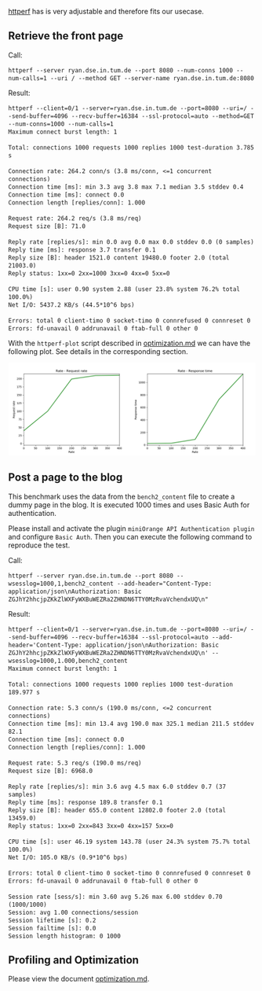 [httperf](https://github.com/httperf/httperf) has is very adjustable and therefore fits our usecase.

## Retrieve the front page
Call:
```
httperf --server ryan.dse.in.tum.de --port 8080 --num-conns 1000 --num-calls=1 --uri / --method GET --server-name ryan.dse.in.tum.de:8080
```
Result:
```
httperf --client=0/1 --server=ryan.dse.in.tum.de --port=8080 --uri=/ --send-buffer=4096 --recv-buffer=16384 --ssl-protocol=auto --method=GET --num-conns=1000 --num-calls=1
Maximum connect burst length: 1

Total: connections 1000 requests 1000 replies 1000 test-duration 3.785 s

Connection rate: 264.2 conn/s (3.8 ms/conn, <=1 concurrent connections)
Connection time [ms]: min 3.3 avg 3.8 max 7.1 median 3.5 stddev 0.4
Connection time [ms]: connect 0.0
Connection length [replies/conn]: 1.000

Request rate: 264.2 req/s (3.8 ms/req)
Request size [B]: 71.0

Reply rate [replies/s]: min 0.0 avg 0.0 max 0.0 stddev 0.0 (0 samples)
Reply time [ms]: response 3.7 transfer 0.1
Reply size [B]: header 1521.0 content 19480.0 footer 2.0 (total 21003.0)
Reply status: 1xx=0 2xx=1000 3xx=0 4xx=0 5xx=0

CPU time [s]: user 0.90 system 2.88 (user 23.8% system 76.2% total 100.0%)
Net I/O: 5437.2 KB/s (44.5*10^6 bps)

Errors: total 0 client-timo 0 socket-timo 0 connrefused 0 connreset 0
Errors: fd-unavail 0 addrunavail 0 ftab-full 0 other 0
```

With the `httperf-plot` script described in [optimization.md](./optimization.md) we can have the following plot. See details in the corresponding section.

![bm_5_withoutcache](./res/bm_5.png)

## Post a page to the blog
This benchmark uses the data from the `bench2_content` file to create a dummy page in the blog. It is executed 1000 times and uses Basic Auth for authentication.

Please install and activate the plugin `miniOrange API Authentication plugin` and configure `Basic Auth`. Then you can execute the following command to reproduce the test.

Call:
```
httperf --server ryan.dse.in.tum.de --port 8080 --wsesslog=1000,1,bench2_content --add-header="Content-Type: application/json\nAuthorization: Basic ZGJhY2hhcjpZKkZlWXFyWXBuWEZRa2ZHNDN6TTY0MzRvaVchendxUQ\n"
```
Result: 
```
httperf --client=0/1 --server=ryan.dse.in.tum.de --port=8080 --uri=/ --send-buffer=4096 --recv-buffer=16384 --ssl-protocol=auto --add-header='Content-Type: application/json\nAuthorization: Basic ZGJhY2hhcjpZKkZlWXFyWXBuWEZRa2ZHNDN6TTY0MzRvaVchendxUQ\n' --wsesslog=1000,1.000,bench2_content
Maximum connect burst length: 1

Total: connections 1000 requests 1000 replies 1000 test-duration 189.977 s

Connection rate: 5.3 conn/s (190.0 ms/conn, <=2 concurrent connections)
Connection time [ms]: min 13.4 avg 190.0 max 325.1 median 211.5 stddev 82.1
Connection time [ms]: connect 0.0
Connection length [replies/conn]: 1.000

Request rate: 5.3 req/s (190.0 ms/req)
Request size [B]: 6968.0

Reply rate [replies/s]: min 3.6 avg 4.5 max 6.0 stddev 0.7 (37 samples)
Reply time [ms]: response 189.8 transfer 0.1
Reply size [B]: header 655.0 content 12802.0 footer 2.0 (total 13459.0)
Reply status: 1xx=0 2xx=843 3xx=0 4xx=157 5xx=0

CPU time [s]: user 46.19 system 143.78 (user 24.3% system 75.7% total 100.0%)
Net I/O: 105.0 KB/s (0.9*10^6 bps)

Errors: total 0 client-timo 0 socket-timo 0 connrefused 0 connreset 0
Errors: fd-unavail 0 addrunavail 0 ftab-full 0 other 0

Session rate [sess/s]: min 3.60 avg 5.26 max 6.00 stddev 0.70 (1000/1000)
Session: avg 1.00 connections/session
Session lifetime [s]: 0.2
Session failtime [s]: 0.0
Session length histogram: 0 1000
```

## Profiling and Optimization
Please view the document [optimization.md](./optimization.md).
